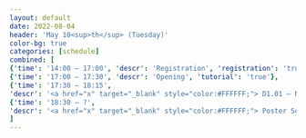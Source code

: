 ```yaml
---
layout: default
date: 2022-08-04
header: 'May 10<sup>th</sup> (Tuesday)'
color-bg: true
categories: [schedule]
combined: [
{'time': '14:00 – 17:00', 'descr': 'Registration', 'registration': 'true'},
{'time': '17:00 – 17:30', 'descr': 'Opening', 'tutorial': 'true'},
{'time': '17:30 – 18:15', 
'descr': '<a href="x" target="_blank" style="color:#FFFFFF;"> D1.01 – NAME </a>', 'keynote': 'true', 'session': 'Session 1 (Chair: NAME)'},
{'time': '18:30 – ?', 
'descr': '<a href="x" target="_blank" style="color:#FFFFFF;"> Poster Session (Even Numbers) </a>', 'poster': 'true', 'session': 'Posters and Digital Demonstrations'},
]
---
```

